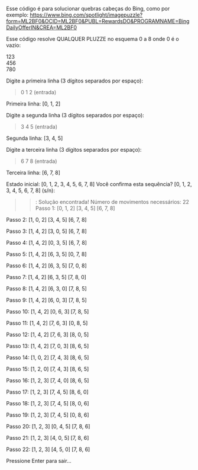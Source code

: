 Esse código é para solucionar quebras cabeças do Bing, como por exemplo: https://www.bing.com/spotlight/imagepuzzle?form=ML2BF0&OCID=ML2BF0&PUBL=RewardsDO&PROGRAMNAME=BingDailyOfferIN&CREA=ML2BF0


Esse código resolve QUALQUER PLUZZE no esquema 0 a 8 onde 0 é o vazio:

123 <br>
456 <br>
780 <br>

Digite a primeira linha (3 dígitos separados por espaço):
> 0 1 2 (entrada)
> 
Primeira linha: [0, 1, 2]
> 
Digite a segunda linha (3 dígitos separados por espaço):
> 3 4 5 (entrada)
> 
Segunda linha: [3, 4, 5]
> 
Digite a terceira linha (3 dígitos separados por espaço):
> 6 7 8 (entrada)
> 
Terceira linha: [6, 7, 8]
> 
Estado inicial: [0, 1, 2, 3, 4, 5, 6, 7, 8]
Você confirma esta sequência? [0, 1, 2, 3, 4, 5, 6, 7, 8] (s/n):


>>:
Solução encontrada! Número de movimentos necessários: 22
Passo 1:
[0, 1, 2]
[3, 4, 5]
[6, 7, 8]

Passo 2:
[1, 0, 2]
[3, 4, 5]
[6, 7, 8]

Passo 3:
[1, 4, 2]
[3, 0, 5]
[6, 7, 8]

Passo 4:
[1, 4, 2]
[0, 3, 5]
[6, 7, 8]

Passo 5:
[1, 4, 2]
[6, 3, 5]
[0, 7, 8]

Passo 6:
[1, 4, 2]
[6, 3, 5]
[7, 0, 8]

Passo 7:
[1, 4, 2]
[6, 3, 5]
[7, 8, 0]

Passo 8:
[1, 4, 2]
[6, 3, 0]
[7, 8, 5]

Passo 9:
[1, 4, 2]
[6, 0, 3]
[7, 8, 5]

Passo 10:
[1, 4, 2]
[0, 6, 3]
[7, 8, 5]

Passo 11:
[1, 4, 2]
[7, 6, 3]
[0, 8, 5]

Passo 12:
[1, 4, 2]
[7, 6, 3]
[8, 0, 5]

Passo 13:
[1, 4, 2]
[7, 0, 3]
[8, 6, 5]

Passo 14:
[1, 0, 2]
[7, 4, 3]
[8, 6, 5]

Passo 15:
[1, 2, 0]
[7, 4, 3]
[8, 6, 5]

Passo 16:
[1, 2, 3]
[7, 4, 0]
[8, 6, 5]

Passo 17:
[1, 2, 3]
[7, 4, 5]
[8, 6, 0]

Passo 18:
[1, 2, 3]
[7, 4, 5]
[8, 0, 6]

Passo 19:
[1, 2, 3]
[7, 4, 5]
[0, 8, 6]

Passo 20:
[1, 2, 3]
[0, 4, 5]
[7, 8, 6]

Passo 21:
[1, 2, 3]
[4, 0, 5]
[7, 8, 6]

Passo 22:
[1, 2, 3]
[4, 5, 0]
[7, 8, 6]

Pressione Enter para sair...

